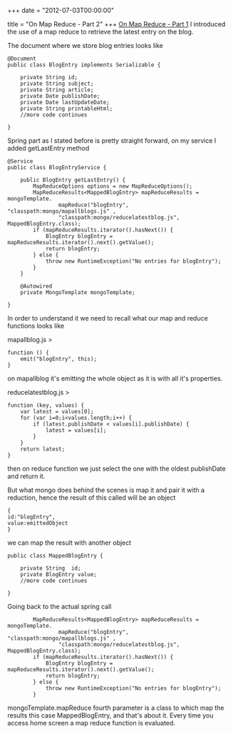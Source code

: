 +++
date = "2012-07-03T00:00:00"

title = "On Map Reduce - Part 2"
+++
[On Map Reduce - Part 1](http://lnramirez.cloudfoundry.com/blog/4fedfebe4a14fb8d9f5e4e07/On%20Map%20Reduce%20-%20Part%201) I introduced the use of a map reduce to retrieve the latest entry on the blog. 

The document where we store blog entries looks like


    @Document
    public class BlogEntry implements Serializable {

        private String id;
        private String subject;
        private String article;
        private Date publishDate;
        private Date lastUpdateDate;
        private String printableHtml;
        //more code continues
    
    }

Spring part as I stated before is pretty straight forward, on my service I added getLastEntry method

    @Service
    public class BlogEntryService {

        public BlogEntry getLastEntry() {
            MapReduceOptions options = new MapReduceOptions();
            MapReduceResults<MappedBlogEntry> mapReduceResults = mongoTemplate.
                    mapReduce("blogEntry", "classpath:mongo/mapallblogs.js" , 
                    "classpath:mongo/reducelatestblog.js", MappedBlogEntry.class);
            if (mapReduceResults.iterator().hasNext()) {
                BlogEntry blogEntry = mapReduceResults.iterator().next().getValue();
                return blogEntry;
            } else {
                throw new RuntimeException("No entries for blogEntry");
            }
        }

        @Autowired
        private MongoTemplate mongoTemplate;

    }

In order to understand it we need to recall what our map and reduce functions looks like

mapallblog.js >

    function () {
        emit("blogEntry", this);
    }

on mapallblog it's emitting the whole object as it is with all it's properties.

reducelatestblog.js >

    function (key, values) {
        var latest = values[0];
        for (var i=0;i<values.length;i++) {
            if (latest.publishDate < values[i].publishDate) {
                latest = values[i];
            }
        }
        return latest;
    }

then on reduce function we just select the one with the oldest publishDate and return it. 

But what mongo does behind the scenes is map it and pair it with a reduction, hence the result of this called will be an object 

    {
    id:"blogEntry",
    value:emittedObject
    }

we can map the result with another object

    public class MappedBlogEntry {

        private String  id;
        private BlogEntry value;
        //more code continues

    }

Going back to the actual spring call

            MapReduceResults<MappedBlogEntry> mapReduceResults = mongoTemplate.
                    mapReduce("blogEntry", "classpath:mongo/mapallblogs.js" , 
                    "classpath:mongo/reducelatestblog.js", MappedBlogEntry.class);
            if (mapReduceResults.iterator().hasNext()) {
                BlogEntry blogEntry = mapReduceResults.iterator().next().getValue();
                return blogEntry;
            } else {
                throw new RuntimeException("No entries for blogEntry");
            }

mongoTemplate.mapReduce fourth parameter is a class to which map the results this case MappedBlogEntry, and that's about it. Every time you access home screen a map reduce function is evaluated.
